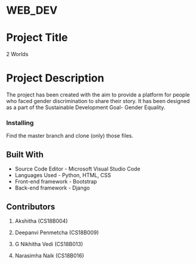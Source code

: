 # WEB_DEV
# Project Title

2 Worlds

# Project Description
The project has been created with the aim to provide a platform for people who faced gender discrimination to share their story. It has been designed as a part of the Sustainable Development Goal- Gender Equality.


### Installing
Find the master branch and clone (only) those files.


## Built With

* Source Code Editor - Microsoft Visual Studio Code
* Languages Used - Python, HTML, CSS
* Front-end framework - Bootstrap
* Back-end framework - Django


## Contributors

1. Akshitha (CS18B004)

2. Deepanvi Penmetcha (CS18B009)

3. G Nikhitha Vedi (CS18B013)

4. Narasimha Naik (CS18B016)


